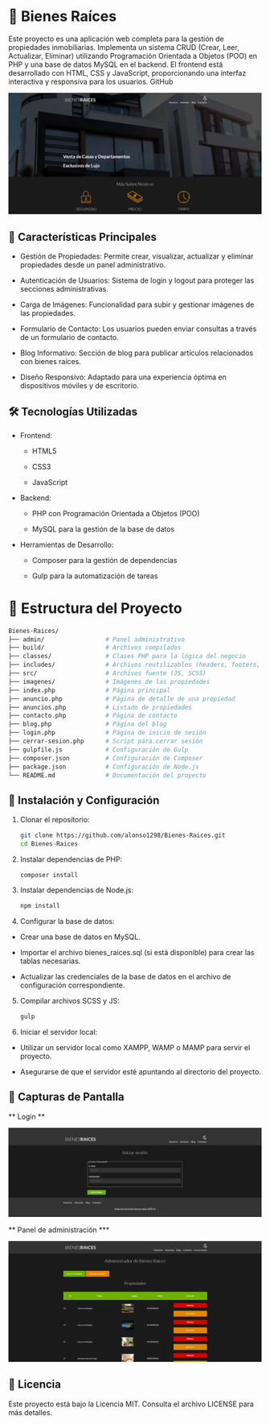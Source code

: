 # 🏡 Bienes Raíces
Este proyecto es una aplicación web completa para la gestión de propiedades inmobiliarias. Implementa un sistema CRUD (Crear, Leer, Actualizar, Eliminar) utilizando Programación Orientada a Objetos (POO) en PHP y una base de datos MySQL en el backend. El frontend está desarrollado con HTML, CSS y JavaScript, proporcionando una interfaz interactiva y responsiva para los usuarios.​
GitHub

![Imagen de la pagina principal](https://github.com/alonso1298/Bienes-Raices/blob/72f098f38620ec5b49e299a51ac35f10ebe859af/src/img/HomeBienesRaices.png)


## 🚀 Características Principales
- Gestión de Propiedades: Permite crear, visualizar, actualizar y eliminar propiedades desde un panel administrativo.

- Autenticación de Usuarios: Sistema de login y logout para proteger las secciones administrativas.

- Carga de Imágenes: Funcionalidad para subir y gestionar imágenes de las propiedades.

- Formulario de Contacto: Los usuarios pueden enviar consultas a través de un formulario de contacto.

- Blog Informativo: Sección de blog para publicar artículos relacionados con bienes raíces.

- Diseño Responsivo: Adaptado para una experiencia óptima en dispositivos móviles y de escritorio.​


## 🛠️ Tecnologías Utilizadas
- Frontend:

    - HTML5

    - CSS3

    - JavaScript

- Backend:

    - PHP con Programación Orientada a Objetos (POO)

    - MySQL para la gestión de la base de datos

- Herramientas de Desarrollo:

    - Composer para la gestión de dependencias

    - Gulp para la automatización de tareas​

# 📁 Estructura del Proyecto

```graphql
Bienes-Raices/
├── admin/                 # Panel administrativo
├── build/                 # Archivos compilados
├── classes/               # Clases PHP para la lógica del negocio
├── includes/              # Archivos reutilizables (headers, footers, etc.)
├── src/                   # Archivos fuente (JS, SCSS)
├── imagenes/              # Imágenes de las propiedades
├── index.php              # Página principal
├── anuncio.php            # Página de detalle de una propiedad
├── anuncios.php           # Listado de propiedades
├── contacto.php           # Página de contacto
├── blog.php               # Página del blog
├── login.php              # Página de inicio de sesión
├── cerrar-sesion.php      # Script para cerrar sesión
├── gulpfile.js            # Configuración de Gulp
├── composer.json          # Configuración de Composer
├── package.json           # Configuración de Node.js
└── README.md              # Documentación del proyecto
```

## 🔧 Instalación y Configuración
1. Clonar el repositorio:

    ```bash
    git clone https://github.com/alonso1298/Bienes-Raices.git
    cd Bienes-Raices
    ```

2. Instalar dependencias de PHP:

    ``` 
    composer install
    ```
3. Instalar dependencias de Node.js:

    ```bash
    npm install
    ```
4. Configurar la base de datos:

- Crear una base de datos en MySQL.

- Importar el archivo bienes_raices.sql (si está disponible) para crear las tablas necesarias.

- Actualizar las credenciales de la base de datos en el archivo de configuración correspondiente.​

5. Compilar archivos SCSS y JS:

    ``` bash
    gulp
    ```
6. Iniciar el servidor local:

- Utilizar un servidor local como XAMPP, WAMP o MAMP para servir el proyecto.

- Asegurarse de que el servidor esté apuntando al directorio del proyecto.​

## 📸 Capturas de Pantalla
** Login **

![Imagen la pagina de inicio de sesión](https://github.com/alonso1298/Bienes-Raices/blob/72f098f38620ec5b49e299a51ac35f10ebe859af/src/img/Login.png)

** Panel de administración ***

![Imagen la pagina de administracion](https://github.com/alonso1298/Bienes-Raices/blob/2ba646fc31f408aa5c9fd080e6550320ae48ac76/src/img/Administrador.png)

## 📄 Licencia
Este proyecto está bajo la Licencia MIT. Consulta el archivo LICENSE para más detalles.